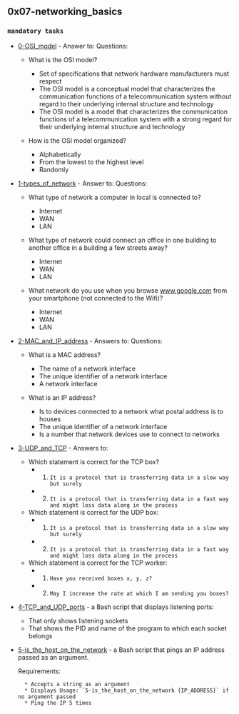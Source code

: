 ## 0x07-networking_basics

### `mandatory tasks`

* [0-OSI_model]() - Answer to:
	Questions:

	* What is the OSI model?

		* Set of specifications that network hardware manufacturers must respect
		* The OSI model is a conceptual model that characterizes the communication functions of a telecommunication system without regard to their underlying internal structure and technology
		* The OSI model is a model that characterizes the communication functions of a telecommunication system with a strong regard for their underlying internal structure and technology
	* How is the OSI model organized?

		* Alphabetically
		* From the lowest to the highest level
		* Randomly
* [1-types_of_network]() - Answer to:
	Questions:

	* What type of network a computer in local is connected to?

		* Internet
		* WAN
		* LAN
	* What type of network could connect an office in one building to another office in a building a few streets away?

		* Internet
		* WAN
		* LAN
	* What network do you use when you browse www.google.com from your smartphone (not connected to the Wifi)?

		* Internet
		* WAN
		* LAN
* [2-MAC_and_IP_address]() - Answers to:
	Questions:
	* What is a MAC address?

		* The name of a network interface
		* The unique identifier of a network interface
		* A network interface
	* What is an IP address?

		* Is to devices connected to a network what postal address is to houses
		* The unique identifier of a network interface
		* Is a number that network devices use to connect to networks
* [3-UDP_and_TCP]() - Answers to:
	* Which statement is correct for the TCP box?
		* 1. `It is a protocol that is transferring data in a slow way but surely`
		* 2. `It is a protocol that is transferring data in a fast way and might loss data along in the process`
	* Which statement is correct for the UDP box:
		* 1. `It is a protocol that is transferring data in a slow way but surely`
		* 2. `It is a protocol that is transferring data in a fast way and might loss data along in the process`
	* Which statement is correct for the TCP worker:
		* 1. `Have you received boxes x, y, z?`
		* 2. `May I increase the rate at which I am sending you boxes?`
* [4-TCP_and_UDP_ports]() - a Bash script that displays listening ports:

	* That only shows listening sockets
	* That shows the PID and name of the program to which each socket belongs	
* [5-is_the_host_on_the_network]() -  a Bash script that pings an IP address passed as an argument.

	Requirements:

		* Accepts a string as an argument
		* Displays Usage: `5-is_the_host_on_the_network {IP_ADDRESS}` if no argument passed
		* Ping the IP 5 times
